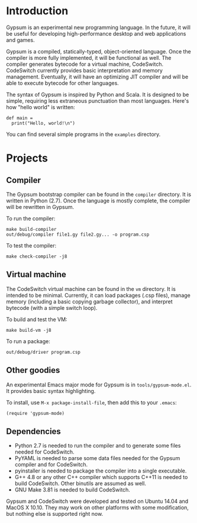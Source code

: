 # Introduction

Gypsum is an experimental new programming language. In the future, it
will be useful for developing high-performance desktop and web
applications and games.

Gypsum is a compiled, statically-typed, object-oriented language. Once
the compiler is more fully implemented, it will be functional as
well. The compiler generates bytecode for a virtual machine,
CodeSwitch. CodeSwitch currently provides basic interpretation and
memory management. Eventually, it will have an optimizing JIT compiler
and will be able to execute bytecode for other languages.

The syntax of Gypsum is inspired by Python and Scala. It is designed
to be simple, requiring less extraneous punctuation than most
languages. Here's how "hello world" is written:

```
def main =
  print("Hello, world!\n")
```

You can find several simple programs in the `examples` directory.

# Projects

## Compiler

The Gypsum bootstrap compiler can be found in the `compiler`
directory. It is written in Python (2.7). Once the language is mostly
complete, the compiler will be rewritten in Gypsum.

To run the compiler:

```
make build-compiler
out/debug/compiler file1.gy file2.gy... -o program.csp
```

To test the compiler:

```
make check-compiler -j8
```

## Virtual machine

The CodeSwitch virtual machine can be found in the `vm` directory. It
is intended to be minimal. Currently, it can load packages (.csp
files), manage memory (including a basic copying garbage collector),
and interpret bytecode (with a simple switch loop).

To build and test the VM:

```
make build-vm -j8
```

To run a package:

```
out/debug/driver program.csp
```

## Other goodies

An experimental Emacs major mode for Gypsum is in
`tools/gypsum-mode.el`. It provides basic syntax highlighting.

To install, use `M-x package-install-file`, then add this to your `.emacs`:

```
(require 'gypsum-mode)
```

## Dependencies

* Python 2.7 is needed to run the compiler and to generate some files
  needed for CodeSwitch.
* PyYAML is needed to parse some data files needed for the Gypsum
  compiler and for CodeSwitch.
* pyinstaller is needed to package the compiler into a single executable.
* G++ 4.8 or any other C++ compiler which supports C++11 is needed to
  build CodeSwitch. Other binutils are assumed as well.
* GNU Make 3.81 is needed to build CodeSwitch.

Gypsum and CodeSwitch were developed and tested on Ubuntu 14.04 and
MacOS X 10.10. They may work on other platforms with some
modification, but nothing else is supported right now.
